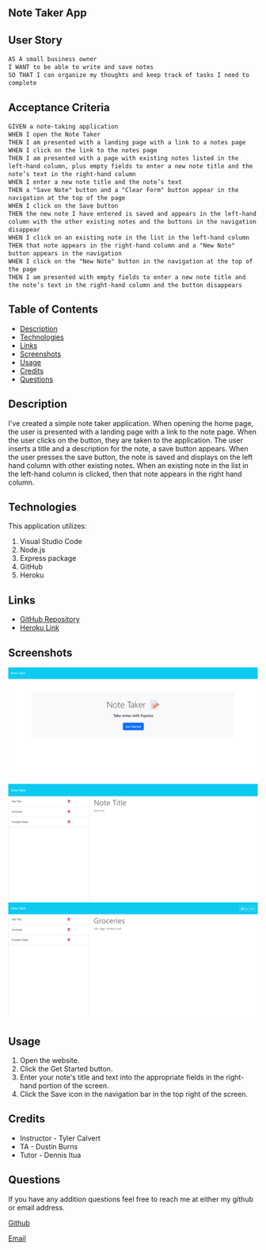 ## Note Taker App

## User Story
```
AS A small business owner
I WANT to be able to write and save notes
SO THAT I can organize my thoughts and keep track of tasks I need to complete
```

## Acceptance Criteria
```
GIVEN a note-taking application
WHEN I open the Note Taker
THEN I am presented with a landing page with a link to a notes page
WHEN I click on the link to the notes page
THEN I am presented with a page with existing notes listed in the left-hand column, plus empty fields to enter a new note title and the note’s text in the right-hand column
WHEN I enter a new note title and the note’s text
THEN a "Save Note" button and a "Clear Form" button appear in the navigation at the top of the page
WHEN I click on the Save button
THEN the new note I have entered is saved and appears in the left-hand column with the other existing notes and the buttons in the navigation disappear
WHEN I click on an existing note in the list in the left-hand column
THEN that note appears in the right-hand column and a "New Note" button appears in the navigation
WHEN I click on the "New Note" button in the navigation at the top of the page
THEN I am presented with empty fields to enter a new note title and the note’s text in the right-hand column and the button disappears
```

## Table of Contents
- [Description](#description)
- [Technologies](#technologies)
- [Links](#links)
- [Screenshots](#screenshots)
- [Usage](#usage)
- [Credits](#credits)
- [Questions](#questions)

## Description
I've created a simple note taker application. When opening the home page, the user is presented with a landing page with a link to the note page. When the user clicks on the button, they are taken to the application. The user inserts a title and a description for the note, a save button appears. When the user presses the save button, the note is saved and displays on the left hand column with other existing notes. When an existing note in the list in the left-hand column is clicked, then that note appears in the right hand column.

## Technologies
This application utilizes:
1. Visual Studio Code
2. Node.js
3. Express package
4. GitHub
5. Heroku

## Links
- [GitHub Repository](https://github.com/allexortiz/note-taker-app)
- [Heroku Link](https://allex-note-taker-ffcc6564040d.herokuapp.com/)


## Screenshots
![home-page](./assets/image1.png)
![note-app](./assets/image2.png)
![inside-note](./assets/image3.png)

## Usage
1. Open the website.
2. Click the Get Started button.
3. Enter your note's title and text into the appropriate fields in the right-hand portion of the screen.
4. Click the Save icon in the navigation bar in the top right of the screen.

## Credits
- Instructor - Tyler Calvert
- TA - Dustin Burns
- Tutor - Dennis Itua

## Questions
If you have any addition questions feel free to reach me at either my github or email address.

[Github](https://github.com/allexortiz)

[Email](allexortiz@outlook.com)